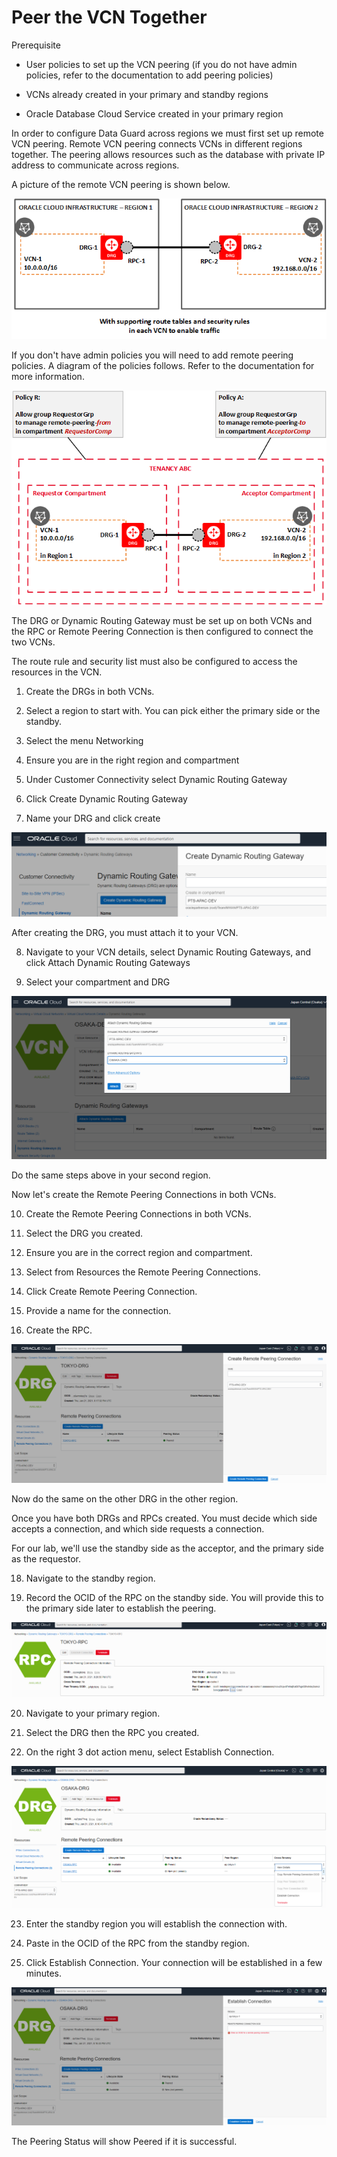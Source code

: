 # Peer the VCN Together

Prerequisite

- User policies to set up the VCN peering  (if you do not have admin policies, refer to the documentation to add peering policies)

- VCNs already created in your primary and standby regions

- Oracle Database Cloud Service created in your primary region

In order to configure Data Guard across regions we must first set up remote VCN peering.  Remote VCN peering connects VCNs in different regions together.  The peering allows resources such as the database with private IP address to communicate across regions.

A picture of the remote VCN peering is shown below.  



![This image shows the basic layout of two VCNs that are remotely peered, each with a remote peering connection on the DRG](./images/network_remote_peering_basic.png)



If you don't have admin policies you will need to add remote peering policies.  A diagram of the policies follows.  Refer to the documentation for more information.



![This image shows the two policies for VCNs in different regions but in the same tenancy.](./images/network_remote_peering_policy_same_tenancy.png)





The DRG or Dynamic Routing Gateway must be set up on both VCNs and the RPC or Remote Peering Connection is then configured to connect the two VCNs.  

The route rule and security list must also be configured to access the resources in the VCN.  

1. Create the DRGs in both VCNs.  

2. Select a region to start with.  You can pick either the primary side or the standby.

3. Select the menu Networking

4. Ensure you are in the right region and compartment

5. Under Customer Connectivity select Dynamic Routing Gateway

6. Click Create Dynamic Routing Gateway

7. Name your DRG and click create


![drg-create](./images/drg-create.png)


After creating the DRG, you must attach it to your VCN.

8. Navigate to your VCN details, select Dynamic Routing Gateways, and click Attach Dynamic Routing Gateways

9. Select your compartment and DRG

![attach-drg](./images/attach-drg.png)

Do the same steps above in your second region.


Now let's create the Remote Peering Connections in both VCNs.

10. Create the Remote Peering Connections in both VCNs.

11. Select the DRG you created.

12. Ensure you are in the correct region and compartment.

13. Select from Resources the Remote Peering Connections.

15. Click Create Remote Peering Connection.

16. Provide a name for the connection.

17. Create the RPC.



![image-20210124111112366](./images/image-20210124111112366.png)



Now do the same on the other DRG in the other region.

Once you have both DRGs and RPCs created.  You must decide which side accepts a connection, and which side requests a connection.

For our lab, we'll use the standby side as the acceptor, and the primary side as the requestor.  

18. Navigate to the standby region.

19. Record the OCID of the RPC on the standby side.  You will provide this to the primary side later to establish the peering.

![image-20210124114804001](./images/image-20210124114804001.png)



20. Navigate to your primary region.

21. Select the DRG then the RPC you created.

22. On the right 3 dot action menu, select Establish Connection.



![image-20210124114006763](./images/image-20210124114006763.png)

23. Enter the standby region you will establish the connection with.

24. Paste in the OCID of the RPC from the standby region.

25. Click Establish Connection.  Your connection will be established in a few minutes.



![image-20210124114207345](./images/image-20210124114207345.png)



The Peering Status will show Peered if it is successful.
